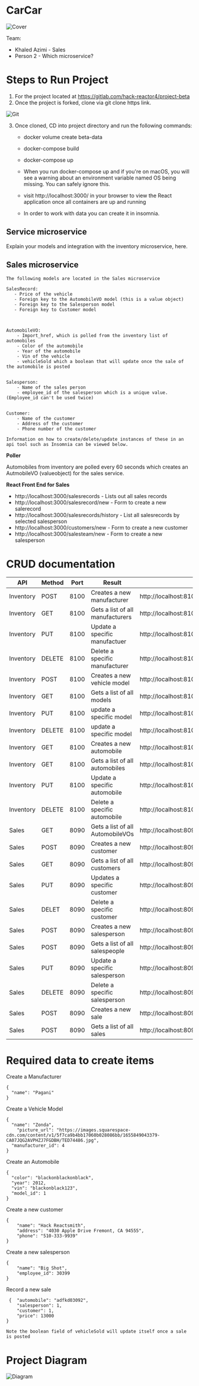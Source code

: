 # **CarCar**

![Cover](./imagefolder/CarCar.png)


Team:

* Khaled Azimi - Sales
* Person 2 - Which microservice?

# **Steps to Run Project**

1. For the project located at https://gitlab.com/hack-reactor4/project-beta
2. Once the project is forked, clone via git clone https link.

![Git](./imagefolder/gitclone.png)

3. Once cloned, CD into project directory and run the following commands:

    - docker volume create beta-data
    - docker-compose build
    - docker-compose up

    - When you run docker-compose up and if you're on macOS, you will see a warning about an environment variable named OS being missing. You can safely ignore this.
    - visit http://localhost:3000/ in your browser to view the React application once all containers are up and running
    - In order to work with data you can create it in insomnia.





## Service microservice

Explain your models and integration with the inventory
microservice, here.

## Sales microservice
```
The following models are located in the Sales microservice

SalesRecord:
   - Price of the vehicle
   - Foreign key to the AutomobileVO model (this is a value object)
   - Foreign key to the Salesperson model
   - Foreign key to Customer model



AutomobileVO:
    - Import_href, which is polled from the inventory list of automobiles
    - Color of the automobile
    - Year of the automobile
    - Vin of the vehicle
    - vehicleSold which a boolean that will update once the sale of the automobile is posted


Salesperson:
    - Name of the sales person
    - employee_id of the salesperson which is a unique value. (Employee_id can't be used twice)


Customer:
    - Name of the customer
    - Address of the customer
    - Phone number of the customer

Information on how to create/delete/update instances of these in an api tool such as Insomnia can be viewed below.
```

**Poller**

Automobiles from inventory are polled every 60 seconds which creates an AutmobileVO (valueobject) for the sales service.

**React Front End for Sales**

 - http://localhost:3000/salesrecords - Lists out all sales records
 - http://localhost:3000/salesrecord/new - Form to create a new salerecord
 - http://localhost:3000/salesrecords/history - List all salesrecords by selected salesperson
 - http://localhost:3000/customers/new - Form to create a new customer
 - http://localhost:3000/salesteam/new - Form to create a new salesperson




# **CRUD documentation**


| API | Method | Port | Result | URL
| ----------- | ----------- | ----------- | ----------- | ----------- |
| Inventory | POST | 8100 | Creates a new manufacturer  | http://localhost:8100/apimanufacturers/
| Inventory | GET | 8100 | Gets a list of all manufacturers  | http://localhost:8100/apimanufacturers/
| Inventory | PUT | 8100 | Update a specific manufactuer  | http://localhost:8100/api/manufacturers/{manufacturer.id}/
| Inventory | DELETE | 8100 | Delete a specific manufacturer  | http://localhost:8100/api/manufacturers/{manufacturer.id}/
| Inventory | POST | 8100 | Creates a new vehicle model  | http://localhost:8100/api/models/
| Inventory | GET | 8100 | Gets a list of all models  | http://localhost:8100/api/models/
| Inventory | PUT | 8100 | update a specific model  | http://localhost:8100/api/models/{model.id}/
| Inventory | DELETE | 8100 | update a specific model  | http://localhost:8100/api/models/{model.id}/
| Inventory | GET | 8100 | Creates a new automobile | http://localhost:8100/api/automobiles/
| Inventory | GET | 8100 | Gets a list of all automobiles  | http://localhost:8100/api/automobiles/
| Inventory | PUT | 8100 | Update a specific automobile | http://localhost:8100/api/automobiles/{automobile.vin}/
| Inventory | DELETE | 8100 | Delete a specific automobile | http://localhost:8100/api/automobiles/{automobile.vin}/
| Sales | GET | 8090 | Gets a list of all AutomobileVOs  | http://localhost:8090/api/automobiles/
| Sales | POST | 8090 | Creates a new customer | http://localhost:8090/api/customers/
| Sales | GET | 8090 | Gets a list of all customers | http://localhost:8090/api/customers/
| Sales | PUT | 8090 | Updates a specific customer | http://localhost:8090/api/customers/{customer.id}/
| Sales | DELET | 8090 | Delete a specific customer | http://localhost:8090/api/customers/{customer.id}/
| Sales | POST | 8090 | Creates a new salesperson| http://localhost:8090/api/salesteam/
| Sales | POST | 8090 | Gets a list of all salespeople | http://localhost:8090/api/salesteam/
| Sales | PUT | 8090 | Update a specific salesperson| http://localhost:8090/api/salesteam/{salesperson.id}/
| Sales | DELETE | 8090 | Delete a specific salesperson| http://localhost:8090/api/salesteam/{salesperson.id}/
| Sales | POST | 8090 | Creates a new sale | http://localhost:8090/api/salesteam/
| Sales | POST | 8090 | Gets a list of all sales | http://localhost:8090/api/salesteam/



# Required data to create items

Create a Manufacturer

```
{
  "name": "Pagani"
}
```

Create a Vehicle Model

```
{
  "name": "Zonda",
	"picture_url": "https://images.squarespace-cdn.com/content/v1/5f7ca9b4bb17060b028086bb/1655849043379-CA07JQG2AVPHZJ7FGDBH/TED74486.jpg",
  "manufacturer_id": 4
}
```

Create an Automobile

```
{
  "color": "blackonblackonblack",
  "year": 2012,
  "vin": "blackonblack123",
  "model_id": 1
}
```

Create a new customer

```
{
	"name": "Hack Reactsmith",
	"address": "4030 Apple Drive Fremont, CA 94555",
	"phone": "510-333-9939"
}

```

Create a new salesperson

```
{
	"name": "Big Shot",
	"employee_id": 30399
}
```

Record a new sale
```
 {  "automobile": "adfkd03092",
    "salesperson": 1,
    "customer": 1,
    "price": 13000
}

Note the boolean field of vehicleSold will update itself once a sale is posted
```



# Project Diagram

![Diagram](./imagefolder/diagram.png)
